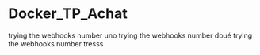 # Docker_TP_Achat
trying the webhooks  number uno
trying the webhooks  number doué
trying the webhooks  number tresss
